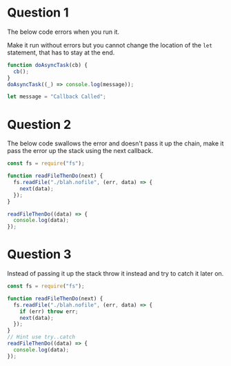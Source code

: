 # Question 1

The below code errors when you run it.

Make it run without errors but you cannot change the location of the `let`
statement, that has to stay at the end.

```js
function doAsyncTask(cb) {
  cb();
}
doAsyncTask((_) => console.log(message));

let message = "Callback Called";
```

# Question 2

The below code swallows the error and doesn't pass it up the chain, make it pass
the error up the stack using the next callback.

```js
const fs = require("fs");

function readFileThenDo(next) {
  fs.readFile("./blah.nofile", (err, data) => {
    next(data);
  });
}

readFileThenDo((data) => {
  console.log(data);
});
```

# Question 3

Instead of passing it up the stack throw it instead and try to catch it later
on.

```js
const fs = require("fs");

function readFileThenDo(next) {
  fs.readFile("./blah.nofile", (err, data) => {
    if (err) throw err;
    next(data);
  });
}
// Hint use try..catch
readFileThenDo((data) => {
  console.log(data);
});
```
